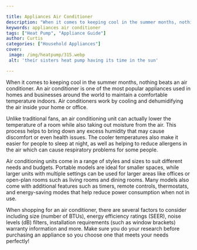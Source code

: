 ```yaml
---

title: Appliances Air Conditioner
description: "When it comes to keeping cool in the summer months, nothing beats an air conditioner. An air conditioner is one of the most popula...learn more about it now"
keywords: appliances air conditioner
tags: ["Heat Pump", "Appliance Guide"]
author: Curtis
categories: ["Household Appliances"]
cover: 
 image: /img/heatpump/315.webp
 alt: 'their sisters heat pump having its time in the sun'

---
```


When it comes to keeping cool in the summer months, nothing beats an air conditioner. An air conditioner is one of the most popular appliances used in homes and businesses around the world to maintain a comfortable temperature indoors. Air conditioners work by cooling and dehumidifying the air inside your home or office.

Unlike traditional fans, an air conditioning unit can actually lower the temperature of a room while also taking out moisture from the air. This process helps to bring down any excess humidity that may cause discomfort or even health issues. The cooler temperatures also make it easier for people to sleep at night, as well as helping to reduce allergens in the air which can cause respiratory problems for some people.

Air conditioning units come in a range of styles and sizes to suit different needs and budgets. Portable models are ideal for smaller spaces, while larger units with multiple settings can be used for larger areas like offices or open-plan rooms such as living rooms and dining rooms. Many models also come with additional features such as timers, remote controls, thermostats, and energy-saving modes that help reduce power consumption when not in use.

When shopping for an air conditioner, there are several factors to consider including size (number of BTUs), energy efficiency ratings (SEER), noise levels (dB) filters, installation requirements (such as window brackets) warranty information and more. Make sure you do your research before purchasing an appliance so you choose one that meets your needs perfectly!
